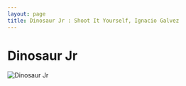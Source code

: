 ```yaml
---
layout: page
title: Dinosaur Jr : Shoot It Yourself, Ignacio Galvez
---
```


# Dinosaur Jr

![Dinosaur Jr](http://assets.farmhouse.co/publishing/1-shoot-it-yourself/images/dinosaur-jr-1.jpg)
